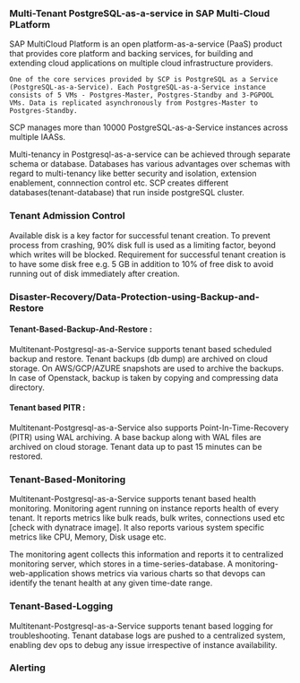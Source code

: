 ### Multi-Tenant PostgreSQL-as-a-service in SAP Multi-Cloud PLatform

SAP MultiCloud Platform is an open platform-as-a-service (PaaS) product that provides core platform and backing services, for building and extending cloud applications on multiple cloud infrastructure providers.

    One of the core services provided by SCP is PostgreSQL as a Service (PostgreSQL-as-a-Service). Each PostgreSQL-as-a-Service instance consists of 5 VMs - Postgres-Master, Postgres-Standby and 3-PGPOOL VMs. Data is replicated asynchronously from Postgres-Master to Postgres-Standby.

SCP manages more than 10000 PostgreSQL-as-a-Service instances across multiple IAASs. 

Multi-tenancy in Postgresql-as-a-service can be achieved through separate schema or database. Databases has various advantages over schemas with regard to multi-tenancy like better security and isolation, extension enablement, connnection control etc. SCP creates different databases(tenant-database) that run inside postgreSQL cluster.

### Tenant Admission Control
 
Available disk is a key factor for successful tenant creation. To prevent process from crashing, 90% disk full is used as a limiting factor, beyond which writes will be blocked. Requirement for successful tenant creation is to have some disk free e.g. 5 GB in addition to 10% of free disk to avoid running out of disk immediately after creation.

### Disaster-Recovery/Data-Protection-using-Backup-and-Restore

#### Tenant-Based-Backup-And-Restore :

Multitenant-Postgresql-as-a-Service supports tenant based scheduled backup and restore. Tenant backups (db dump) are archived on cloud storage. On AWS/GCP/AZURE snapshots are used to archive the backups. In case of Openstack, backup is taken by copying  and compressing data directory.

#### Tenant based PITR : 
Multitenant-Postgresql-as-a-Service also supports Point-In-Time-Recovery (PITR) using WAL archiving. A base backup along with WAL files are archived on cloud storage. Tenant data up to past 15 minutes can be restored.


### Tenant-Based-Monitoring

Multitenant-Postgresql-as-a-Service supports tenant based health monitoring. Monitoring agent running on instance reports health of every tenant. It reports metrics like bulk reads, bulk writes, connections used etc [check with dynatrace image]. It also reports various system specific metrics like CPU, Memory, Disk usage etc.

The monitoring agent collects this information and reports it to centralized monitoring server, which stores in a time-series-database. A monitoring-web-application shows metrics via various charts so that devops can identify the tenant health at any given time-date range.


### Tenant-Based-Logging

Multitenant-Postgresql-as-a-Service supports tenant based logging for troubleshooting. Tenant database logs are pushed to a centralized system, enabling dev ops to debug any issue irrespective of instance availability.

### Alerting


  
   

